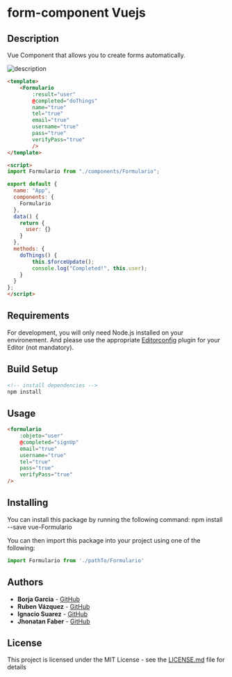 
# form-component Vuejs

## Description 

Vue Component that allows you to  create forms automatically.

![description](https://i.gyazo.com/31836e29c73a2dd4ba7484c29f3deefe.gif "descrpition")
```html
<template>
    <Formulario
        :result="user"
        @completed="doThings"
        name="true"
        tel="true"
        email="true"
        username="true"
        pass="true"
        verifyPass="true"
        />
</template>

<script>
import Formulario from "./components/Formulario";

export default {
  name: "App",
  components: {
    Formulario
  },
  data() {
    return {
      user: {}
    }
  },
  methods: {
    doThings() {
		this.$forceUpdate();
      	console.log("Completed!", this.user);
    }
  }
};
</script>

```
## Requirements

For development, you will only need Node.js installed on your environement.
And please use the appropriate [Editorconfig](http://editorconfig.org/) plugin for your Editor (not mandatory).

## Build Setup

```html
<!-- install dependencies -->
npm install
```

## Usage
```html
<formulario 
    :objeto="user" 
    @completed="signUp"
    email="true"
    username="true"
    tel="true"
    pass="true"
    verifyPass="true"
/>
```

## Installing

You can install this package by running the following command: npm install --save vue-Formulario

You can then import this package into your project using one of the following:
```js
import Formulario from './pathTo/Formulario'
```

## Authors

* **Borja Garcia** -  [GitHub](https://github.com/borjagarcia)
* **Ruben Vázquez** -  [GitHub](https://github.com/rubenvg95)
* **Ignacio Suarez** -  [GitHub](https://github.com/nacheting)
* **Jhonatan Faber** -  [GitHub](https://github.com/jhonanfaber)

## License

This project is licensed under the MIT License - see the [LICENSE.md](LICENSE.md) file for details

